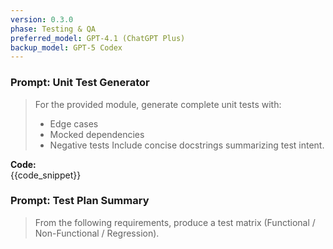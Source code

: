 ```yaml
---
version: 0.3.0
phase: Testing & QA
preferred_model: GPT-4.1 (ChatGPT Plus)
backup_model: GPT-5 Codex
---
```


### Prompt: Unit Test Generator
> For the provided module, generate complete unit tests with:
> - Edge cases
> - Mocked dependencies
> - Negative tests
> Include concise docstrings summarizing test intent.

**Code:**  
{{code_snippet}}

### Prompt: Test Plan Summary
> From the following requirements, produce a test matrix (Functional / Non-Functional / Regression).
